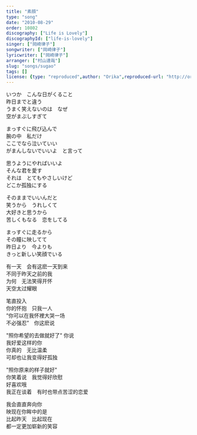 ```yaml
---
title: "素顔"
type: "song"
date: "2010-08-29"
order: 10802
discography: ["Life is Lovely"]
discographyId: ["life-is-lovely"]
singer: ["岡崎律子"]
songwriter: ["岡崎律子"]
lyricwriter: ["岡崎律子"]
arranger: ["村山達哉"]
slug: "songs/sugao"
tags: []
license: {type: "reproduced",author: "Orika",reproduced-url: "http://orikamushi.myweb.hinet.net/",reproduced-website: "織歌蟲網站"}
---
```


いつか　こんな日がくること   
昨日までと違う   
うまく笑えないのは　なぜ   
空がまぶしすぎて   
  
まっすぐに飛び込んで   
腕の中　私だけ   
ここでなら泣いていい   
がまんしないでいいよ　と言って   
  
思うようにやればいいよ   
そんな君を愛す   
それは　とてもやさしいけど   
どこか孤独にする   
  
そのままでいいんだと   
笑うから　うれしくて   
大好きと思うから   
苦しくもなる　恋をしてる   
  
まっすぐに走るから   
その瞳に映してて   
昨日より　今よりも   
きっと新しい笑顔でいる  
  
  <!-- 翻译 -->

有一天　会有这麽一天到来  
不同于昨天之前的我  
为何　无法笑得开怀  
天空太过耀眼  
  
笔直投入  
你的怀抱　只我一人  
”你可以在我怀裡大哭一场  
不必强忍”　你这麽说  
  
"照你希望的去做就好了" 你说  
我好爱这样的你  
你真的　无比温柔  
可却也让我变得好孤独  
  
"照你原来的样子就好"  
你笑着说　我觉得好欣慰  
好喜欢哦  
我正在谈着　有时也带点苦涩的恋爱  
  
我会直直奔向你  
映现在你眸中的是  
比起昨天　比起现在  
都一定更加崭新的笑容
